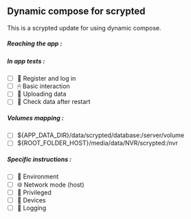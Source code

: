 ## Dynamic compose for scrypted
This is a scrypted update for using dynamic compose.
##### Reaching the app :
##### In app tests :
- [ ] 📝 Register and log in
- [ ] 🖱 Basic interaction
- [ ] 🌆 Uploading data
- [ ] 🔄 Check data after restart
##### Volumes mapping :
- [ ] ${APP_DATA_DIR}/data/scrypted/database:/server/volume
- [ ] ${ROOT_FOLDER_HOST}/media/data/NVR/scrypted:/nvr
##### Specific instructions :
- [ ] 🌳 Environment
- [ ] 🌐 Network mode (host)
- [ ] 👑 Privileged
- [ ] 📱 Devices
- [ ] 📃 Logging
